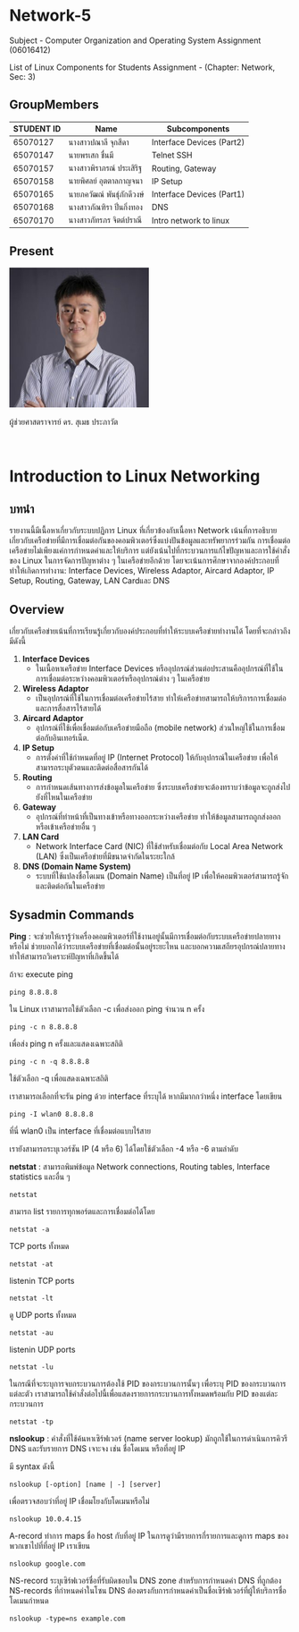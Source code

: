 # Network-5

Subject - Computer Organization and Operating System Assignment (06016412)

List of Linux Components for Students Assignment - (Chapter: Network, Sec: 3)


## GroupMembers

| STUDENT ID|Name|Subcomponents|
|-----------|----|-------------|
|65070127 |นางสาวปณาลี จุกสีดา     |Interface Devices (Part2)|
|65070147 |นายพรเสก ชื่นมี         |Telnet SSH|
|65070157 |นางสาวพิราภรณ์ ประเสิริฐ  |Routing, Gateway|
|65070158 |นายพิศลย์ อุตตาลกาญจนา |IP Setup|
|65070165 |นายภควัฒณ์ พันธุ์ภักดีวงษ์ |Interface Devices (Part1)|
|65070168 |นางสาวภัณฑิรา ปิ่นกิ่งทอง  |DNS|
|65070170 |นางสาวภัทรภร จิตต์ปราณี  |Intro network to linux|


## Present
<div>
<img alt="Sumet" src="/members-and-teacher/Sumet.jpg" width="250">
  <p>ผู้ช่วยศาสตราจารย์ ดร. สุเมธ ประภาวัต</p>
</div>
<br>


# Introduction to Linux Networking

## บทนำ
รายงานนี้มีเนื้อหาเกี่ยวกับระบบปฏิการ Linux ที่เกี่ยวข้องกับเนื้อหา Network เน้นที่การอธิบายเกี่ยวกับเครือข่ายที่มีการเชื่อมต่อกันของคอมพิวเตอร์ซึ่งแบ่งปันข้อมูลและทรัพยากรร่วมกัน การเชื่อมต่อเครือข่ายไม่เพียงแค่การกำหนดค่าและให้บริการ แต่ยังเน้นไปที่กระบวนการแก้ไขปัญหาและการใช้คำสั่งของ Linux ในการจัดการปัญหาต่าง ๆ ในเครือข่ายอีกด้วย โดยจะเน้นการศึกษาจากองค์ประกอบที่ทำให้เกิดการทำงาน: Interface Devices, Wireless Adaptor, Aircard Adaptor, IP Setup, Routing, Gateway, LAN Cardและ DNS

## Overview
เกี่ยวกับเครือข่ายเน้นที่การเรียนรู้เกี่ยวกับองค์ประกอบที่ทำให้ระบบเครือข่ายทำงานได้ โดยที่จะกล่าวถึงมีดังนี้
1.  **Interface Devices**
    -   ในเนื้อหาเครือข่าย Interface Devices หรืออุปกรณ์ส่วนต่อประสานคืออุปกรณ์ที่ใช้ในการเชื่อมต่อระหว่างคอมพิวเตอร์หรืออุปกรณ์ต่าง ๆ ในเครือข่าย
2.  **Wireless Adaptor**
    -   เป็นอุปกรณ์ที่ใช้ในการเชื่อมต่อเครือข่ายไร้สาย ทำให้เครือข่ายสามารถให้บริการการเชื่อมต่อและการสื่อสารไร้สายได้
3.  **Aircard Adaptor**
    -   อุปกรณ์ที่ใช้เพื่อเชื่อมต่อกับเครือข่ายมือถือ (mobile network) ส่วนใหญ่ใช้ในการเชื่อมต่อกับอินเทอร์เน็ต.
4.  **IP Setup**
    -   การตั้งค่าที่ใช้กำหนดที่อยู่ IP (Internet Protocol) ให้กับอุปกรณ์ในเครือข่าย เพื่อให้สามารถระบุตัวตนและติดต่อสื่อสารกันได้
5.  **Routing**
    -   การกำหนดเส้นทางการส่งข้อมูลในเครือข่าย ซึ่งระบบเครือข่ายจะต้องทราบว่าข้อมูลจะถูกส่งไปยังที่ไหนในเครือข่าย
6.  **Gateway**
    -   อุปกรณ์ที่ทำหน้าที่เป็นทางเข้าหรือทางออกระหว่างเครือข่าย ทำให้ข้อมูลสามารถถูกส่งออกหรือเข้าเครือข่ายอื่น ๆ
7.  **LAN Card**
    -   Network Interface Card (NIC) ที่ใช้สำหรับเชื่อมต่อกับ Local Area Network (LAN) ซึ่งเป็นเครือข่ายที่มีขนาดจำกัดในระยะใกล้
8.  **DNS (Domain Name System)**
    -   ระบบที่ใช้แปลงชื่อโดเมน (Domain Name) เป็นที่อยู่ IP เพื่อให้คอมพิวเตอร์สามารถรู้จักและติดต่อกันในเครือข่าย

## Sysadmin Commands

**Ping** : จะช่วยให้เรารู้ว่าเครื่องคอมพิวเตอร์ที่ใช้งานอยู่นั้นมีการเชื่อมต่อกับระบบเครือข่ายปลายทางหรือไม่ ช่วยบอกได้ว่าระบบเครือข่ายที่เชื่อมต่อนั้นอยู่ระยะไหน และบอกความเสถียรอุปกรณ์ปลายทาง ทำให้สามารถวิเคราะห์ปัญหาที่เกิดขึ้นได้

ถ้าจะ execute ping
```
ping 8.8.8.8
```

ใน Linux เราสามารถใช้ตัวเลือก -c เพื่อส่งออก ping จำนวน n ครั้ง
```
ping -c n 8.8.8.8
```
เพื่อส่ง ping n ครั้งและแสดงเฉพาะสถิติ
```
ping -c n -q 8.8.8.8
```
  
ใช้ตัวเลือก -q เพื่อแสดงเฉพาะสถิติ

เราสามารถเลือกที่จะรัน ping ด้วย interface ที่ระบุได้ หากมีมากกว่าหนึ่ง interface โดยเขียน

```
ping -I wlan0 8.8.8.8
```

ที่นี่ wlan0 เป็น interface ที่เชื่อมต่อแบบไร้สาย

เรายังสามารถระบุเวอร์ชัน IP (4 หรือ 6) ได้โดยใช้ตัวเลือก -4 หรือ -6 ตามลำดับ



**netstat** : สามารถพิมพ์ข้อมูล Network connections, Routing tables, Interface statistics และอื่น ๆ
```
netstat
```
สามารถ list รายการทุกพอร์ตและการเชื่อมต่อได้โดย
```
netstat -a
```
TCP ports ทั้งหมด
```
netstat -at
```
listenin TCP ports
```
netstat -lt
```
ดู UDP ports ทั้งหมด
```
netstat -au
```
listenin UDP ports
```
netstat -lu
```
ในกรณีที่จะระบุการจบกระบวนการต้องใช้ PID ของกระบวนการนั้นๆ เพื่อระบุ PID ของกระบวนการแต่ละตัว เราสามารถใช้คำสั่งต่อไปนี้เพื่อแสดงรายการกระบวนการทั้งหมดพร้อมกับ PID ของแต่ละกระบวนการ
```
netstat -tp
```

**nslookup** : คำสั่งที่ใช้ค้นหาเซิร์ฟเวอร์ (name server lookup) มักถูกใช้ในการดำเนินการคิวรี DNS และรับรายการ DNS เจาะจง เช่น ชื่อโดเมน หรือที่อยู่ IP

มี syntax ดังนี้
```
nslookup [-option] [name | -] [server]
```
เพื่อตรวจสอบว่าที่อยู่ IP เชื่อมโยงกับโดเมนหรือไม่
```
nslookup 10.0.4.15
```
A-record ทำการ maps ชื่อ host กับที่อยู่ IP ในการดูว่ามีรายการกี่รายการและดูการ maps ของพวกเขาไปที่ที่อยู่ IP เราเขียน
```
nslookup google.com
```
NS-record ระบุเซิร์ฟเวอร์ชื่อที่รับผิดชอบใน DNS zone สำหรับการกำหนดค่า DNS ที่ถูกต้อง NS-records ที่กำหนดค่าในโซน DNS ต้องตรงกับการกำหนดค่าเป็นชื่อเซิร์ฟเวอร์ที่ผู้ให้บริการชื่อโดเมนกำหนด
```
nslookup -type=ns example.com
```

